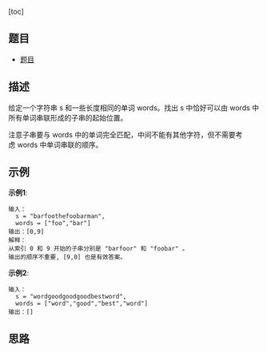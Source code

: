 [toc]

## 题目 
- [题目](https://leetcode-cn.com/problems/substring-with-concatenation-of-all-words/)

## 描述
给定一个字符串 s 和一些长度相同的单词 words。找出 s 中恰好可以由 words 中所有单词串联形成的子串的起始位置。

注意子串要与 words 中的单词完全匹配，中间不能有其他字符，但不需要考虑 words 中单词串联的顺序。


## 示例 
**示例1**:
```text
输入：
  s = "barfoothefoobarman",
  words = ["foo","bar"]
输出：[0,9]
解释：
从索引 0 和 9 开始的子串分别是 "barfoor" 和 "foobar" 。
输出的顺序不重要, [9,0] 也是有效答案。
```

**示例2**:
```text
输入：
  s = "wordgoodgoodgoodbestword",
  words = ["word","good","best","word"]
输出：[]
```
## 思路

